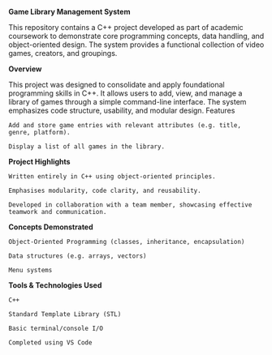 **Game Library Management System**

This repository contains a C++ project developed as part of academic coursework to demonstrate core programming concepts, data handling, and object-oriented design. The system provides a functional collection of video games, creators, and groupings.

**Overview**

This project was designed to consolidate and apply foundational programming skills in C++. It allows users to add, view, and manage a library of games through a simple command-line interface. The system emphasizes code structure, usability, and modular design.
Features

    Add and store game entries with relevant attributes (e.g. title, genre, platform).

    Display a list of all games in the library.

**Project Highlights**

    Written entirely in C++ using object-oriented principles.

    Emphasises modularity, code clarity, and reusability.

    Developed in collaboration with a team member, showcasing effective teamwork and communication.

**Concepts Demonstrated**

    Object-Oriented Programming (classes, inheritance, encapsulation)

    Data structures (e.g. arrays, vectors)

    Menu systems

**Tools & Technologies Used**

    C++

    Standard Template Library (STL)

    Basic terminal/console I/O

    Completed using VS Code
